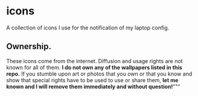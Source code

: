 # icons

A collection of icons I use for the notification of my laptop config.

## Ownership.
These icons come from the internet. Diffusion and usage rights are not known for all of them.
**I do not own any of the wallpapers listed in this repo.**
If you stumble upon art or photos that you own or that you know and show that special rights have to be used to use or share them, **let me known and I will remove them immediately and without question!**"""
